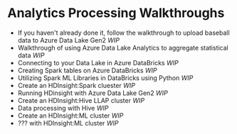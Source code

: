 # Analytics Processing Walkthroughs

* If you haven't already done it, follow the walkthrough to upload baseball data to Azure Data Lake Gen2 *WIP*
* Walkthrough of using Azure Data Lake Analytics to aggregate statistical data *WIP*
* Connecting to your Data Lake in Azure DataBricks *WIP*
* Creating Spark tables on Azure DataBricks *WIP*
* Utilizing Spark ML Libraries in DataBricks using Python *WIP*
* Create an HDInsight:Spark cluester *WIP*
* Running HDinsight with Azure Data Lake Gen2 *WIP*
* Create an HDInsight:Hive LLAP cluster *WIP*
* Data processing with Hive *WIP*
* Create an HDInsight:ML cluster *WIP*
* ??? with HDInsight:ML cluster *WIP*